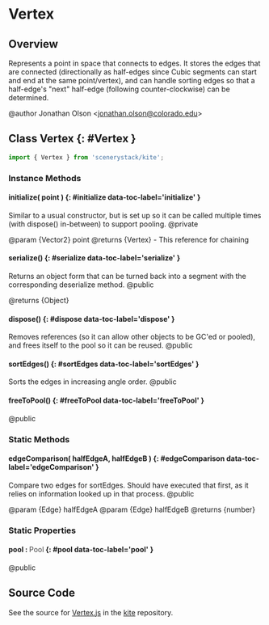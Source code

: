 # Vertex

## Overview

Represents a point in space that connects to edges. It stores the edges that are connected (directionally as
half-edges since Cubic segments can start and end at the same point/vertex), and can handle sorting edges so that
a half-edge's "next" half-edge (following counter-clockwise) can be determined.

@author Jonathan Olson &lt;jonathan.olson@colorado.edu&gt;

## Class Vertex {: #Vertex }


```js
import { Vertex } from 'scenerystack/kite';
```
### Instance Methods

#### initialize( point ) {: #initialize data-toc-label='initialize' }

Similar to a usual constructor, but is set up so it can be called multiple times (with dispose() in-between) to
support pooling.
@private

@param {Vector2} point
@returns {Vertex} - This reference for chaining

#### serialize() {: #serialize data-toc-label='serialize' }

Returns an object form that can be turned back into a segment with the corresponding deserialize method.
@public

@returns {Object}

#### dispose() {: #dispose data-toc-label='dispose' }

Removes references (so it can allow other objects to be GC'ed or pooled), and frees itself to the pool so it
can be reused.
@public

#### sortEdges() {: #sortEdges data-toc-label='sortEdges' }

Sorts the edges in increasing angle order.
@public

#### freeToPool() {: #freeToPool data-toc-label='freeToPool' }

@public

### Static Methods

#### edgeComparison( halfEdgeA, halfEdgeB ) {: #edgeComparison data-toc-label='edgeComparison' }

Compare two edges for sortEdges. Should have executed that first, as it relies on information looked up in that
process.
@public

@param {Edge} halfEdgeA
@param {Edge} halfEdgeB
@returns {number}

### Static Properties

#### pool : <span style="font-weight: 400; opacity: 80%;">Pool</span> {: #pool data-toc-label='pool' }

@public



## Source Code

See the source for [Vertex.js](https://github.com/phetsims/kite/blob/main/js/ops/Vertex.js) in the [kite](https://github.com/phetsims/kite) repository.

